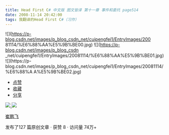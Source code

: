 ```yaml
---
title: Head First C# 中文版 图文皆译 第十一章 事件和委托 page514
date: 2008-11-14 20:42:00
tags: 我翻译的Head First C#（习作）
---
```

![](https://p-blog.csdn.net/images/p_blog_csdn_net/cuipengfei1/EntryImages/200
81114/%E6%88%AA%E5%9B%BE00.jpg) ![](https://p-blog.csdn.net/images/p_blog_csdn
_net/cuipengfei1/EntryImages/20081114/%E6%88%AA%E5%9B%BE01.jpg) ![](https://p-
blog.csdn.net/images/p_blog_csdn_net/cuipengfei1/EntryImages/20081114/%E6%88%A
A%E5%9B%BE02.jpg)

  * [ 点赞  ](javascript:;)
  * [ 收藏  ](javascript:;)
  * [ 分享 ](javascript:;)

[ ![](https://profile.csdnimg.cn/5/2/5/3_cuipengfei1)
![](https://g.csdnimg.cn/static/user-reg-year/1x/11.png)
](https://blog.csdn.net/cuipengfei1)

[ 崔鹏飞 ](https://blog.csdn.net/cuipengfei1)

发布了127 篇原创文章  ·  获赞 8  ·  访问量 74万+

